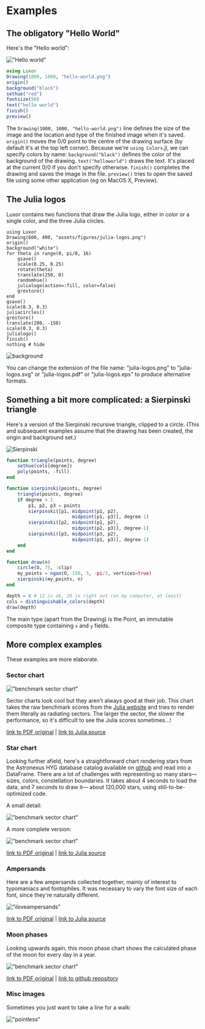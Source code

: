 # Examples

## The obligatory "Hello World"

Here's the "Hello world":

!["Hello world"](assets/figures/hello-world.png)

```julia
using Luxor
Drawing(1000, 1000, "hello-world.png")
origin()
background("black")
sethue("red")
fontsize(50)
text("hello world")
finish()
preview()
```

The `Drawing(1000, 1000, "hello-world.png")` line defines the size of the image and the
location and type of the finished image when it's saved. `origin()` moves the 0/0 point to
the centre of the drawing surface (by default it's at the top left corner). Because we're
`using Colors`.jl, we can specify colors by name: `background("black")` defines the color of
the background of the drawing. `text("helloworld")` draws the text. It's placed at the
current 0/0 if you don't specify otherwise. `finish()` completes the drawing and saves the
image in the file. `preview()` tries to open the saved file using some other application (eg
on MacOS X, Preview).

## The Julia logos

Luxor contains two functions that draw the Julia logo, either in color or a single color,
and the three Julia circles.

```@example
using Luxor
Drawing(600, 400, "assets/figures/julia-logos.png")
origin()
background("white")
for theta in range(0, pi/8, 16)
    gsave()
    scale(0.25, 0.25)
    rotate(theta)
    translate(250, 0)
    randomhue()
    julialogo(action=:fill, color=false)
    grestore()
end
gsave()
scale(0.3, 0.3)
juliacircles()
grestore()
translate(200, -150)
scale(0.3, 0.3)
julialogo()
finish()
nothing # hide
```

![background](assets/figures/julia-logos.png)

You can change the extension of the file name: "julia-logos.png" to "julia-logos.svg" or "julia-logos.pdf" or "julia-logos.eps" to produce alternative formats.

## Something a bit more complicated: a Sierpinski triangle

Here's a version of the Sierpinski recursive triangle, clipped to a circle. (This and subsequent examples assume that the drawing has been created, the origin and background set.)

![Sierpinski](assets/figures/sierpinski.png)

```julia
function triangle(points, degree)
    sethue(cols[degree])
    poly(points, :fill)
end

function sierpinski(points, degree)
    triangle(points, degree)
    if degree > 1
        p1, p2, p3 = points
        sierpinski([p1, midpoint(p1, p2),
                        midpoint(p1, p3)], degree-1)
        sierpinski([p2, midpoint(p1, p2),
                        midpoint(p2, p3)], degree-1)
        sierpinski([p3, midpoint(p3, p2),
                        midpoint(p1, p3)], degree-1)
    end
end

function draw(n)
    circle(O, 75, :clip)
    my_points = ngon(O, 150, 3, -pi/2, vertices=true)
    sierpinski(my_points, n)
end

depth = 8 # 12 is ok, 20 is right out (on my computer, at least)
cols = distinguishable_colors(depth)
draw(depth)
```

The main type (apart from the Drawing) is the Point, an immutable composite type containing `x` and `y` fields.

## More complex examples

These examples are more elaborate.

### Sector chart

!["benchmark sector chart"](assets/figures/sector-chart.png)

Sector charts look cool but they aren't always good at their job. This chart takes the raw benchmark scores from the [Julia website](http://julialang.org) and tries to render them literally as radiating sectors. The larger the sector, the slower the performance, so it's difficult to see the Julia scores sometimes...!

[link to PDF original](assets/figures/sector-chart.pdf) | [link to Julia source](examples/sector-chart.jl)

### Star chart

Looking further afield, here's a straightforward chart rendering stars from the Astronexus HYG database catalog available on [github](https://github.com/astronexus/HYG-Database) and read into a DataFrame. There are a lot of challenges with representing so many stars—sizes, colors, constellation boundaries. It takes about 4 seconds to load the data, and 7 seconds to draw it— about 120,000 stars, using still-to-be-optimized code.

A small detail:

!["benchmark sector chart"](assets/figures/star-chart-detail.png)

A more complete version:

!["benchmark sector chart"](assets/figures/star-chart.png)

[link to PDF original](assets/figures/star-chart.pdf) | [link to Julia source](examples/star-chart.jl)

### Ampersands

Here are a few ampersands collected together, mainly of interest to typomaniacs and fontophiles. It was necessary to vary the font size of each font, since they're naturally different.

!["iloveampersands"](assets/figures/iloveampersands.png)

[link to PDF original](assets/figures/iloveampersands.pdf) | [link to Julia source](examples/iloveampersands.jl)

### Moon phases

Looking upwards again, this moon phase chart shows the calculated phase of the moon for every day in a year.

!["benchmark sector chart"](assets/figures/2017-moon-phase-calendar.png)

[link to PDF original](assets/figures/2017-moon-phase-calendar.pdf) | [link to github repository](https://github.com/cormullion/Spiral-moon-calendar)

### Misc images

Sometimes you just want to take a line for a walk:

!["pointless"](assets/figures/art.png)
